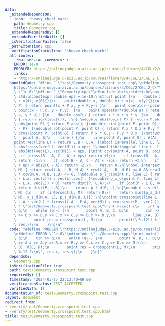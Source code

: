 ```yaml
---
data:
  _extendedDependsOn:
  - icon: ':heavy_check_mark:'
    path: Geometry.cpp
    title: Geometry.cpp
  _extendedRequiredBy: []
  _extendedVerifiedWith: []
  _isVerificationFailed: false
  _pathExtension: cpp
  _verificationStatusIcon: ':heavy_check_mark:'
  attributes:
    '*NOT_SPECIAL_COMMENTS*': ''
    ERROR: 1e-8
    PROBLEM: https://onlinejudge.u-aizu.ac.jp/courses/library/4/CGL/2/CGL_2_C
    links:
    - https://onlinejudge.u-aizu.ac.jp/courses/library/4/CGL/2/CGL_2_C
  bundledCode: "#line 1 \"test/Geomerty.crosspoint.test.cpp\"\n#define PROBLEM \"\
    https://onlinejudge.u-aizu.ac.jp/courses/library/4/CGL/2/CGL_2_C\"\n#define ERROR\
    \ \"1e-8\"\n#line 1 \"Geometry.cpp\"\n#include <bits/stdc++.h>\nusing namespace\
    \ std;\nconstexpr double eps = 1e-10;\nstruct point {\n    double x, y;\n    point()\
    \ : x(0), y(0){};\n    point(double x, double y) : x(x), y(y){};\n    point operator+(point\
    \ P) { return point(x + P.x, y + P.y); }\n    point operator-(point P) { return\
    \ point(x - P.x, y - P.y); }\n    point operator*(double a) { return point(x *\
    \ a, y * a); }\n    double abs2() { return x * x + y * y; }\n    double abs()\
    \ { return sqrt(abs2()); }\n};\ndouble abs2(point P) { return P.abs2(); }\ndouble\
    \ abs(point P) { return P.abs(); }\ndouble dist(point P, point Q) { return abs(Q\
    \ - P); }\ndouble dot(point P, point Q) { return P.x * Q.x + P.y * Q.y; }\ndouble\
    \ cross(point P, point Q) { return P.x * Q.y - P.y * Q.x; }\nstruct line {\n \
    \   point A, B;\n    line() {}\n    line(point A, point B) : A(A), B(B) {}\n};\n\
    point vec(line L) { return L.B - L.A; }\nbool isParallel(line L, line M) { return\
    \ abs(cross(vec(L), vec(M))) < eps; }\nbool isOrthogonal(line L, line M) { return\
    \ abs(dot(vec(L), vec(M))) < eps; }\nint ccw(point A, point B, point C) {\n  \
    \  if (cross(B - A, C - A) > eps) return +1;\n    if (cross(B - A, C - A) < -eps)\
    \ return -1;\n    if (dot(B - A, C - A) < -eps) return +2;\n    if (abs2(B - A)\
    \ + eps < abs2(C - A)) return -2;\n    return 0;\n}\nbool intersect(line L, line\
    \ M) { return ccw(L.A, L.B, M.A) * ccw(L.A, L.B, M.B) <= 0 && ccw(M.A, M.B, L.A)\
    \ * ccw(M.A, M.B, L.B) <= 0; }\ndouble p_l_d(point P, line L) { return abs(cross(P\
    \ - L.A, vec(L))) / vec(L).abs(); }\ndouble p_s_d(point P, line L) {\n    if (dot(P\
    \ - L.A, vec(L)) < 0) return dist(P, L.A);\n    if (dot(P - L.B, vec(L)) > 0)\
    \ return dist(P, L.B);\n    return p_l_d(P, L);\n}\ndouble s_s_d(line L, line\
    \ M) {\n    if (intersect(L, M)) return 0;\n    return min({p_s_d(L.A, M), p_s_d(L.B,\
    \ M), p_s_d(M.A, L), p_s_d(M.B, L)});\n}\npoint crosspoint(line L, line M) { return\
    \ L.A + vec(L) * (cross(L.A - M.A, vec(M)) / cross(vec(M), vec(L))); }\n#line\
    \ 4 \"test/Geomerty.crosspoint.test.cpp\"\nint main() {\n    int q;\n    cin >>\
    \ q;\n    while (q--) {\n        point A, B, C, D;\n        cin >> A.x >> A.y\
    \ >> B.x >> B.y >> C.x >> C.y >> D.x >> D.y;\n        line L(A, B), M(C, D);\n\
    \        point res = crosspoint(L, M);\n        printf(\"%.12lf %.12lf\\n\", res.x,\
    \ res.y);\n    }\n}\n"
  code: "#define PROBLEM \"https://onlinejudge.u-aizu.ac.jp/courses/library/4/CGL/2/CGL_2_C\"\
    \n#define ERROR \"1e-8\"\n#include \"../Geometry.cpp\"\nint main() {\n    int\
    \ q;\n    cin >> q;\n    while (q--) {\n        point A, B, C, D;\n        cin\
    \ >> A.x >> A.y >> B.x >> B.y >> C.x >> C.y >> D.x >> D.y;\n        line L(A,\
    \ B), M(C, D);\n        point res = crosspoint(L, M);\n        printf(\"%.12lf\
    \ %.12lf\\n\", res.x, res.y);\n    }\n}"
  dependsOn:
  - Geometry.cpp
  isVerificationFile: true
  path: test/Geomerty.crosspoint.test.cpp
  requiredBy: []
  timestamp: '2024-03-05 22:13:40+09:00'
  verificationStatus: TEST_ACCEPTED
  verifiedWith: []
documentation_of: test/Geomerty.crosspoint.test.cpp
layout: document
redirect_from:
- /verify/test/Geomerty.crosspoint.test.cpp
- /verify/test/Geomerty.crosspoint.test.cpp.html
title: test/Geomerty.crosspoint.test.cpp
---
```

